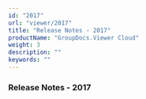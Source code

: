 ```yaml
---
id: "2017"
url: "viewer/2017"
title: "Release Notes - 2017"
productName: "GroupDocs.Viewer Cloud"
weight: 3
description: ""
keywords: ""
---
```


### Release Notes - 2017 ###

